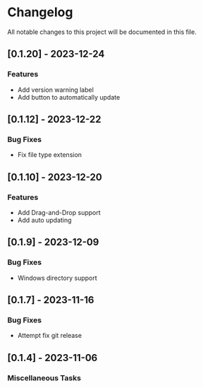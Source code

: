 # Changelog

All notable changes to this project will be documented in this file.

<!-- generated by git-cliff -->
## [0.1.20] - 2023-12-24

### Features

- Add version warning label
- Add button to automatically update

<!-- generated by git-cliff -->
<!-- generated by git-cliff -->
<!-- generated by git-cliff -->
<!-- generated by git-cliff -->
<!-- generated by git-cliff -->
<!-- generated by git-cliff -->
<!-- generated by git-cliff -->
<!-- generated by git-cliff -->
## [0.1.12] - 2023-12-22

### Bug Fixes

- Fix file type extension

<!-- generated by git-cliff -->
<!-- generated by git-cliff -->
## [0.1.10] - 2023-12-20

### Features

- Add Drag-and-Drop support
- Add auto updating

<!-- generated by git-cliff -->
## [0.1.9] - 2023-12-09

### Bug Fixes

- Windows directory support

<!-- generated by git-cliff -->
<!-- generated by git-cliff -->
## [0.1.7] - 2023-11-16

### Bug Fixes

- Attempt fix git release

<!-- generated by git-cliff -->
<!-- generated by git-cliff -->
<!-- generated by git-cliff -->
## [0.1.4] - 2023-11-06

### Miscellaneous Tasks

<!-- generated by git-cliff -->
